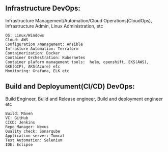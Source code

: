 Infrastructure DevOps: 
----------------------

Infrastructure Management/Automation/Cloud Operations(CloudOps), Infrastructure Admin, Linux Administration, etc

	OS: Linux/Windows
	Cloud: AWS
	Configuration /management: Ansible
	Infrasture Automation: Terraform
	Containerization: Docker
	Container Orchestration: Kubernetes
	Container plaform management tools:  helm, openshift, EKS(AWS), GKE(GCP), AKS(Azure) etc
	Monitoring: Grafana, ELK etc

Build and Deployument(CI/CD) DevOps:
------------------------------------

Build Engineer, Build and Release engineer, Build and deployment engineer etc

	Build: Maven
	VC: GitHub
	CICD: Jenkins
	Repo Manager: Nexus
	Quality check: Sonarqube
	Application server: Tomcat
	Test Automation: Selenium
	IDE: Eclipse
